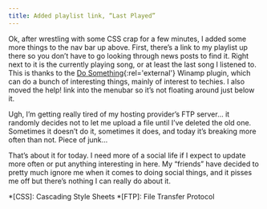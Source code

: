 ```yaml
---
title: Added playlist link, “Last Played”
---
```

Ok, after wrestling with some CSS crap for a few minutes, I added some more things to the nav bar up above. First, there’s a link to my playlist up there so you don’t have to go looking through news posts to find it. Right next to it is the currently playing song, or at least the last song I listened to. This is thanks to the [Do Something](http://www.oddsock.org/tools/dosomething/){:rel='external'} Winamp plugin, which can do a bunch of interesting things, mainly of interest to techies. I also moved the help! link into the menubar so it’s not floating around just below it.

Ugh, I’m getting really tired of my hosting provider’s FTP server… it randomly decides not to let me upload a file until I’ve deleted the old one. Sometimes it doesn’t do it, sometimes it does, and today it’s breaking more often than not. Piece of junk…

That’s about it for today. I need more of a social life if I expect to update more often or put anything interesting in here. My “friends” have decided to pretty much ignore me when it comes to doing social things, and it pisses me off but there’s nothing I can really do about it.

*[CSS]: Cascading Style Sheets
*[FTP]: File Transfer Protocol